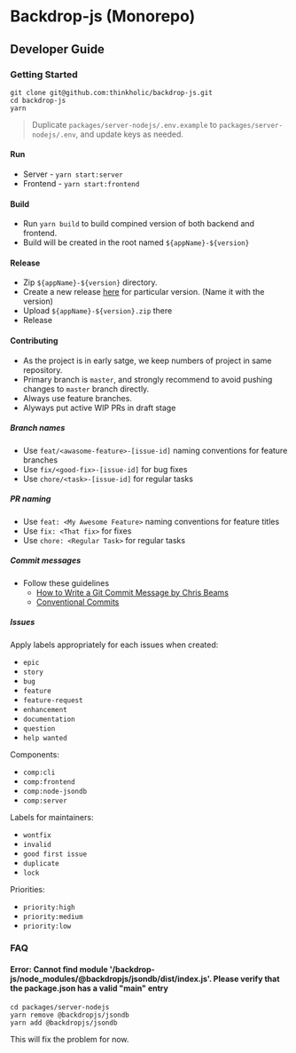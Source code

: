 # Backdrop-js (Monorepo)

## Developer Guide

### Getting Started

```
git clone git@github.com:thinkholic/backdrop-js.git
cd backdrop-js
yarn
```

> Duplicate `packages/server-nodejs/.env.example` to `packages/server-nodejs/.env`, and update keys as needed.

#### Run

- Server - `yarn start:server`
- Frontend - `yarn start:frontend`

#### Build

- Run `yarn build` to build compined version of both backend and frontend.
- Build will be created in the root named `${appName}-${version}`

#### Release

- Zip `${appName}-${version}` directory.
- Create a new release [here](https://github.com/thinkholic/backdrop-js/releases/new) for particular version. (Name it with the version)
- Upload `${appName}-${version}.zip` there
- Release

#### Contributing

- As the project is in early satge, we keep numbers of project in same repository.
- Primary branch is `master`, and strongly recommend to avoid pushing changes to `master` branch directly.
- Always use feature branches.
- Alyways put active WIP PRs in draft stage

##### Branch names

- Use `feat/<awasome-feature>-[issue-id]` naming conventions for feature branches
- Use `fix/<good-fix>-[issue-id]` for bug fixes
- Use `chore/<task>-[issue-id]` for regular tasks

##### PR naming

- Use `feat: <My Awesome Feature>` naming conventions for feature titles
- Use `fix: <That fix>` for fixes
- Use `chore: <Regular Task>` for regular tasks

##### Commit messages

- Follow these guidelines
  - [How to Write a Git Commit Message by Chris Beams](https://chris.beams.io/posts/git-commit/)
  - [Conventional Commits](https://www.conventionalcommits.org/en/v1.0.0/)

##### Issues

Apply labels appropriately for each issues when created:

- `epic`
- `story`
- `bug`
- `feature`
- `feature-request`
- `enhancement`
- `documentation`
- `question`
- `help wanted`

Components:

- `comp:cli`
- `comp:frontend`
- `comp:node-jsondb`
- `comp:server`

Labels for maintainers:

- `wontfix`
- `invalid`
- `good first issue`
- `duplicate`
- `lock`

Priorities:

- `priority:high`
- `priority:medium`
- `priority:low`

### FAQ

#### Error: Cannot find module '<path>/backdrop-js/node_modules/@backdropjs/jsondb/dist/index.js'. Please verify that the package.json has a valid "main" entry

```
cd packages/server-nodejs
yarn remove @backdropjs/jsondb
yarn add @backdropjs/jsondb
```

This will fix the problem for now.
